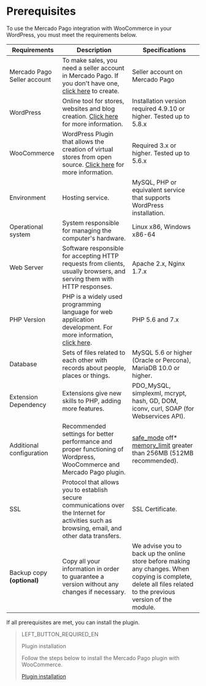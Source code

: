 # Prerequisites

To use the Mercado Pago integration with WooCommerce in your WordPress, you must meet the requirements below.

| Requirements | Description | Specifications |
|---|---|---|
| Mercado Pago Seller account | To make sales, you need a seller account in Mercado Pago. If you don't have one, [click here](https://www.mercadopago.com.br/hub/registration/landing) to create. | Seller account on Mercado Pago|
| WordPress | Online tool for stores, websites and blog creation. [Click here](https://br.wordpress.org/about/) for more information. | Installation version required 4.9.10 or higher. Tested up to 5.8.x |
| WooCommerce | WordPress Plugin that allows the creation of virtual stores from open source. [Click here](https://woocommerce.com/pt-br/woocommerce-features/) for more information. | Required 3.x or higher. Tested up to 5.6.x |
| Environment | Hosting service. | MySQL, PHP or equivalent service that supports WordPress installation. |
| Operational system | System responsible for managing the computer's hardware. | Linux x86, Windows x86-64 |
| Web Server | Software responsible for accepting HTTP requests from clients, usually browsers, and serving them with HTTP responses. | Apache 2.x, Nginx 1.7.x |
| PHP Version | PHP is a widely used programming language for web application development. For more information, [click here](https://www.php.net/). | PHP 5.6 and 7.x |
| Database | Sets of files related to each other with records about people, places or things. | MySQL 5.6 or higher (Oracle or Percona), MariaDB 10.0 or higher.|
| Extension Dependency | Extensions give new skills to PHP, adding more features. | PDO_MySQL, simplexml, mcrypt, hash, GD, DOM, iconv, curl, SOAP (for Webservices API). |
| Additional configuration | Recommended settings for better performance and proper functioning of Wordpress, WooCommerce and Mercado Pago plugin. | [safe_mode](https://wordpress.org/plugins/safe-mode/) off* [memory_limit](https://docs.woocommerce.com/document/increasing-the-wordpress-memory-limit/) greater than 256MB (512MB recommended). |
| SSL | Protocol that allows you to establish secure communications over the Internet for activities such as browsing, email, and other data transfers. | SSL Certificate. |
| Backup copy **(optional)**| Copy all your information in order to guarantee a version without any changes if necessary. | We advise you to back up the online store before making any changes. When copying is complete, delete all files related to the previous version of the module. |

If all prerequisites are met, you can install the plugin.

> LEFT_BUTTON_REQUIRED_EN
>
> Plugin installation
>
> Follow the steps below to install the Mercado Pago plugin with WooCommerce.
>
> [Plugin installation](https://www.mercadopago[FAKER][URL][DOMAIN]/developers/en/guides/plugins/woocommerce/installation)
